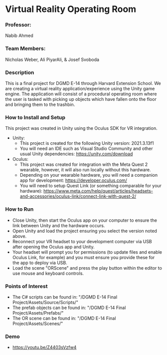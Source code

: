 # Virtual Reality Operating Room

### Professor:
Nabib Ahmed

### Team Members:
Nicholas Weber, Ali PiyarAli, & Josef Svoboda

### Description
This is a final project for DGMD E-14 through Harvard Extension School. We are creating a virtual reality application/experience using the Unity game engine. The application will consist of a procedural operating room where the user is tasked with picking up objects which have fallen onto the floor and bringing them to the trashbin. 

### How to Install and Setup
This project was created in Unity using the Oculus SDK for VR integration.
- Unity:
	- This project is created for the following Unity version: 2021.3.13f1
	- You will need an IDE such as Visual Studio Community and other usual Unity dependencies: https://unity.com/download
- Oculus:
	- This project was created for integration with the Meta Quest 2 wearable, however, it will also run locally without this hardware.
	- Depending on your wearable hardware, you will need a companion app for development: https://developer.oculus.com/
	- You will need to setup Quest Link (or something comparable for your hardware): https://www.meta.com/help/quest/articles/headsets-and-accessories/oculus-link/connect-link-with-quest-2/

### How to Run
- Close Unity, then start the Oculus app on your computer  to ensure the link between Unity and the hardware occurs.
- Open Unity and load the project ensuring you select the version noted above.
- Reconnect your VR headset to your development computer via USB after opening the Oculus app and Unity.
- Your headset will prompt you for permissions (to update files and enable Oculus Link, for example) and you must ensure you provide these for the app to deploy via USB.
- Load the scene "ORScene" and press the play button within the editor to use mouse and keyboard controls.

### Points of Interest
- The C# scripts can be found in: "/DGMD E-14 Final Project/Assets/Source/Scripts/"
- The prefab objects can be found in: "/DGMD E-14 Final Project/Assets/Prefabs/"
- The OR scene can be found in: "/DGMD E-14 Final Project/Assets/Scenes/"

### Demo
- https://youtu.be/Z4403sVzfw4
